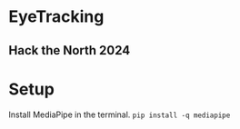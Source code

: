 # EyeTracking
## Hack the North 2024

# Setup
Install MediaPipe in the terminal.
`pip install -q mediapipe`
